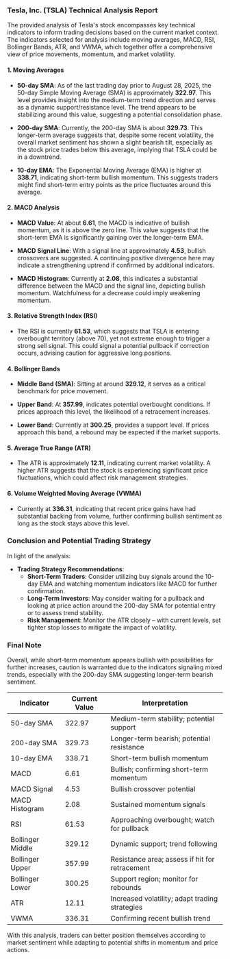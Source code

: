 ### Tesla, Inc. (TSLA) Technical Analysis Report

The provided analysis of Tesla's stock encompasses key technical indicators to inform trading decisions based on the current market context. The indicators selected for analysis include moving averages, MACD, RSI, Bollinger Bands, ATR, and VWMA, which together offer a comprehensive view of price movements, momentum, and market volatility.

#### 1. Moving Averages

- **50-day SMA**: As of the last trading day prior to August 28, 2025, the 50-day Simple Moving Average (SMA) is approximately **322.97**. This level provides insight into the medium-term trend direction and serves as a dynamic support/resistance level. The trend appears to be stabilizing around this value, suggesting a potential consolidation phase.
  
- **200-day SMA**: Currently, the 200-day SMA is about **329.73**. This longer-term average suggests that, despite some recent volatility, the overall market sentiment has shown a slight bearish tilt, especially as the stock price trades below this average, implying that TSLA could be in a downtrend.

- **10-day EMA**: The Exponential Moving Average (EMA) is higher at **338.71**, indicating short-term bullish momentum. This suggests traders might find short-term entry points as the price fluctuates around this average.

#### 2. MACD Analysis

- **MACD Value**: At about **6.61**, the MACD is indicative of bullish momentum, as it is above the zero line. This value suggests that the short-term EMA is significantly gaining over the longer-term EMA.
  
- **MACD Signal Line**: With a signal line at approximately **4.53**, bullish crossovers are suggested. A continuing positive divergence here may indicate a strengthening uptrend if confirmed by additional indicators.

- **MACD Histogram**: Currently at **2.08**, this indicates a substantial difference between the MACD and the signal line, depicting bullish momentum. Watchfulness for a decrease could imply weakening momentum.

#### 3. Relative Strength Index (RSI)

- The RSI is currently **61.53**, which suggests that TSLA is entering overbought territory (above 70), yet not extreme enough to trigger a strong sell signal. This could signal a potential pullback if correction occurs, advising caution for aggressive long positions.

#### 4. Bollinger Bands

- **Middle Band (SMA)**: Sitting at around **329.12**, it serves as a critical benchmark for price movement.
  
- **Upper Band**: At **357.99**, indicates potential overbought conditions. If prices approach this level, the likelihood of a retracement increases.
  
- **Lower Band**: Currently at **300.25**, provides a support level. If prices approach this band, a rebound may be expected if the market supports.

#### 5. Average True Range (ATR)

- The ATR is approximately **12.11**, indicating current market volatility. A higher ATR suggests that the stock is experiencing significant price fluctuations, which could affect risk management strategies.

#### 6. Volume Weighted Moving Average (VWMA)

- Currently at **336.31**, indicating that recent price gains have had substantial backing from volume, further confirming bullish sentiment as long as the stock stays above this level.

### Conclusion and Potential Trading Strategy

In light of the analysis:

- **Trading Strategy Recommendations**: 
  - **Short-Term Traders**: Consider utilizing buy signals around the 10-day EMA and watching momentum indicators like MACD for further confirmation.
  - **Long-Term Investors**: May consider waiting for a pullback and looking at price action around the 200-day SMA for potential entry or to assess trend stability.
  - **Risk Management**: Monitor the ATR closely – with current levels, set tighter stop losses to mitigate the impact of volatility.

### Final Note

Overall, while short-term momentum appears bullish with possibilities for further increases, caution is warranted due to the indicators signaling mixed trends, especially with the 200-day SMA suggesting longer-term bearish sentiment. 

| Indicator       | Current Value       | Interpretation                                    |
|------------------|------------------|---------------------------------------------------|
| 50-day SMA      | 322.97           | Medium-term stability; potential support         |
| 200-day SMA     | 329.73           | Longer-term bearish; potential resistance         |
| 10-day EMA      | 338.71           | Short-term bullish momentum                       |
| MACD            | 6.61             | Bullish; confirming short-term momentum          |
| MACD Signal     | 4.53             | Bullish crossover potential                       |
| MACD Histogram   | 2.08             | Sustained momentum signals                        |
| RSI             | 61.53            | Approaching overbought; watch for pullback      |
| Bollinger Middle | 329.12           | Dynamic support; trend following                  |
| Bollinger Upper  | 357.99           | Resistance area; assess if hit for retracement   |
| Bollinger Lower  | 300.25           | Support region; monitor for rebounds              |
| ATR             | 12.11            | Increased volatility; adapt trading strategies    |
| VWMA            | 336.31           | Confirming recent bullish trend                   |

With this analysis, traders can better position themselves according to market sentiment while adapting to potential shifts in momentum and price actions.